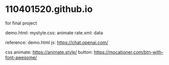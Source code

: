 # 110401520.github.io
for final project



demo.html: 
mystyle.css: animate
rate.xml: data

reference:
demo.html js:
https://chat.openai.com/

css animate:
https://animate.style/
    button:
https://mocationer.com/btn-with-font-awesome/


